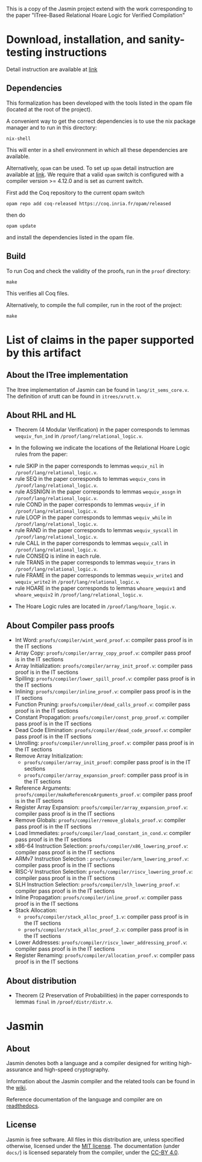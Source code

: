 This is a copy of the Jasmin project extend with the work corresponding
to the paper "ITree-Based Relational Hoare Logic for Verified Compilation"


# Download, installation, and sanity-testing instructions

Detail instruction are available at
[link](https://github.com/jasmin-lang/jasmin/wiki/Installation-instructions)

## Dependencies

This formalization has been developed with the tools listed in the opam
file (located at the root of the project).

A convenient way to get the correct dependencies is to use the nix package
manager and to run in this directory:
```
nix-shell
```
This will enter in a shell environment in which all these dependencies are
available.

Alternatively, `opam` can be used. To set up `opam` detail instruction are
available at [link](https://opam.ocaml.org/doc/Install.html). We require that a
valid `opam` switch is configured with a compiler version >= 4.12.0 and is set
as current switch.

First add the Coq repository to the current opam switch
```
opam repo add coq-released https://coq.inria.fr/opam/released
```
then do
```
opam update
```
and install the dependencies listed in the opam file.


## Build

To run Coq and check the validity of the proofs, run in the `proof` directory:
```
make
```
This verifies all Coq files.

Alternatively, to compile the full compiler, run in the root of the project:
```
make
```

# List of claims in the paper supported by this artifact

## About the ITree implementation

The Itree implementation of Jasmin can be found in `lang/it_sems_core.v`.
The definition of xrutt can be found in `itrees/xrutt.v`.

## About RHL and HL

- Theorem (4 Modular Verification) in the paper corresponds to lemmas
`wequiv_fun_ind` in `/proof/lang/relational_logic.v`.

- In the following we indicate the locations of the Relational Hoare Logic rules from the paper:

 + rule SKIP in the paper corresponds to lemmas
 `wequiv_nil` in `/proof/lang/relational_logic.v`.
 + rule SEQ in the paper corresponds to lemmas
 `wequiv_cons` in `/proof/lang/relational_logic.v`.
 + rule ASSNIGN in the paper corresponds to lemmas
 `wequiv_assgn` in `/proof/lang/relational_logic.v`.
 + rule COND in the paper corresponds to lemmas
 `wequiv_if` in `/proof/lang/relational_logic.v`.
 + rule LOOP in the paper corresponds to lemmas
 `wequiv_while` in `/proof/lang/relational_logic.v`.
 + rule RAND in the paper corresponds to lemmas
  `wequiv_syscall` in `/proof/lang/relational_logic.v`.
 + rule CALL in the paper corresponds to lemmas
 `wequiv_call` in `/proof/lang/relational_logic.v`.
 + rule CONSEQ is inline in each rule.
 + rule TRANS in the paper corresponds to lemmas
 `wequiv_trans` in `/proof/lang/relational_logic.v`.
 + rule FRAME in the paper corresponds to lemmas
 `wequiv_write1` and `wequiv_write2` in `/proof/lang/relational_logic.v`.
 + rule HOARE in the paper corresponds to lemmas
 `whoare_wequiv1` and `whoare_wequiv2` in `/proof/lang/relational_logic.v`.

- The Hoare Logic rules are located in `/proof/lang/hoare_logic.v`.

## About Compiler pass proofs

- Int Word: `proofs/compiler/wint_word_proof.v`: compiler pass proof is in the IT sections
- Array Copy: `proofs/compiler/array_copy_proof.v`: compiler pass proof is in the IT sections
- Array Initialization: `proofs/compiler/array_init_proof.v`: compiler pass proof is in the IT sections
- Spilling: `proofs/compiler/lower_spill_proof.v`: compiler pass proof is in the IT sections
- Inlining: `proofs/compiler/inline_proof.v`: compiler pass proof is in the IT sections
- Function Pruning: `proofs/compiler/dead_calls_proof.v`: compiler pass proof is in the IT sections
- Constant Propagation: `proofs/compiler/const_prop_proof.v`: compiler pass proof is in the IT sections
- Dead Code Elimination: `proofs/compiler/dead_code_prooof.v`: compiler pass proof is in the IT sections
- Unrolling: `proofs/compiler/unrolling_proof.v`: compiler pass proof is in the IT sections
- Remove Array Initialization:
  + `proofs/compiler/array_init_proof`: compiler pass proof is in the IT sections
  + `proofs/compiler/array_expansion_proof`: compiler pass proof is in the IT sections
- Reference Arguments: `proofs/compiler/makeReferenceArguments_proof.v`: compiler pass proof is in the IT sections
- Register Array Expansion: `proofs/compiler/array_expansion_proof.v`: compiler pass proof is in the IT sections
- Remove Globals: `proofs/compiler/remove_globals_proof.v`: compiler pass proof is in the IT sections
- Load Immediates: `proofs/compiler/load_constant_in_cond.v`: compiler pass proof is in the IT sections
- x86-64 Instruction Selection: `proofs/compiler/x86_lowering_proof.v`: compiler pass proof is in the IT sections
- ARMv7 Instruction Selection : `proofs/compiler/arm_lowering_proof.v`: compiler pass proof is in the IT sections
- RISC-V Instruction Selection: `proofs/compiler/riscv_lowering_proof.v`: compiler pass proof is in the IT sections
- SLH Instruction Selection: `proofs/compiler/slh_lowering_proof.v`: compiler pass proof is in the IT sections
- Inline Propagation: `proofs/compiler/inline_proof.v`: compiler pass proof is in the IT sections
- Stack Allocation:
   + `proofs/compiler/stack_alloc_proof_1.v`: compiler pass proof is in the IT sections
   + `proofs/compiler/stack_alloc_proof_2.v`: compiler pass proof is in the IT sections
- Lower Addresses: `proofs/compiler/riscv_lower_addressing_proof.v`: compiler pass proof is in the IT sections
- Register Renaming: `proofs/compiler/allocation_proof.v`: compiler pass proof is in the IT sections


## About distribution

- Theorem (2 Preservation of Probabilities) in the paper corresponds to lemmas
`final` in `/proof/distr/distr.v`.

<!-- ------------------------------------------------------------------------------- -->
<!-- Old Readme -->
<!-- ------------------------------------------------------------------------------- -->

# Jasmin

## About

Jasmin denotes both a language and a compiler designed for
writing high-assurance and high-speed cryptography.

Information about the Jasmin compiler and the related tools
can be found in the [wiki](https://github.com/jasmin-lang/jasmin/wiki).

Reference documentation of the language and compiler are on [readthedocs](https://jasmin-lang.readthedocs.io).

## License

Jasmin is free software. All files in this distribution are, unless specified
otherwise, licensed under the [MIT license](LICENSE).
The documentation (under `docs/`) is licensed separately from the
compiler, under the [CC-BY 4.0](docs/LICENSE).

